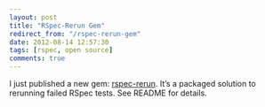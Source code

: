 ```yaml
---
layout: post
title: "RSpec-Rerun Gem"
redirect_from: "/rspec-rerun-gem"
date: 2012-08-14 12:57:30
tags: [rspec, open source]
comments: true
---
```

I just published a new gem: [rspec-rerun](https://github.com/dblock/rspec-rerun). It’s a packaged solution to rerunning failed RSpec tests. See README for details.


